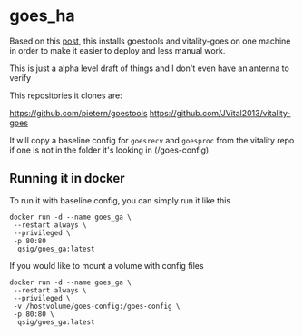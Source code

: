 # goes_ha

Based on this [post](https://www.reddit.com/r/homeassistant/comments/zr1np8/using_satellite_weather_data_in_home_assistant/), this installs goestools and vitality-goes on one machine in order to make it easier to deploy and less manual work.

This is just a alpha level draft of things and I don't even have an antenna to verify

This repositories it clones are:

https://github.com/pietern/goestools
https://github.com/JVital2013/vitality-goes

It will copy a baseline config for `goesrecv` and `goesproc` from the vitality repo if one is not in the folder it's looking in (/goes-config)

## Running it in docker

To run it with baseline config, you can simply run it like this

```
docker run -d --name goes_ga \
 --restart always \
 --privileged \
 -p 80:80
  qsig/goes_ga:latest
```

If you would like to mount a volume with config files

```
docker run -d --name goes_ga \
 --restart always \
 --privileged \
 -v /hostvolume/goes-config:/goes-config \
 -p 80:80 \
  qsig/goes_ga:latest
```